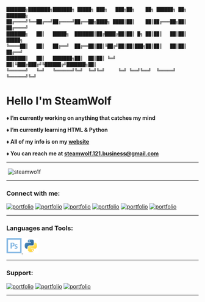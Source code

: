 ```
███████╗████████╗███████╗ █████╗ ███╗   ███╗██╗    ██╗ ██████╗ ██╗     ███████╗
██╔════╝╚══██╔══╝██╔════╝██╔══██╗████╗ ████║██║    ██║██╔═══██╗██║     ██╔════╝
███████╗   ██║   █████╗  ███████║██╔████╔██║██║ █╗ ██║██║   ██║██║     █████╗
╚════██║   ██║   ██╔══╝  ██╔══██║██║╚██╔╝██║██║███╗██║██║   ██║██║     ██╔══╝
███████║   ██║   ███████╗██║  ██║██║ ╚═╝ ██║╚███╔███╔╝╚██████╔╝███████╗██║  
╚══════╝   ╚═╝   ╚══════╝╚═╝  ╚═╝╚═╝     ╚═╝ ╚══╝╚══╝  ╚═════╝ ╚══════╝╚═╝
```


# Hello I'm SteamWolf

**♦ I’m currently working on anything that catches my mind**

**♦ I’m currently learning HTML & Python**

**♦ All of my info is on my [website](https://website-steamwo1f.vercel.app)**

**♦ You can reach me at steamwolf.121.business@gmail.com**

---

<p>&nbsp;<img align="center" src="https://github-readme-stats.vercel.app/api?username=steamwo1f&show_icons=true&title_color=ff9347&text_color=ff9347&bg_color=292829&locale=en" alt="steamwo1f" /></p>

---

<h3 align="left">Connect with me:</h3>
<p align="left">

[![portfolio](https://img.shields.io/badge/my_website-%23DD8142?style=for-the-badge&logoColor=white&logoColor=white)](https://steamwolf.ml/) [![portfolio](https://img.shields.io/badge/github-%23292829?style=for-the-badge&logo=github&logoColor=white)](https://github.com/SteamWo1f) [![portfolio](https://img.shields.io/badge/Linkedin-%230077B7?style=for-the-badge&logo=linkedin&logoColor=white)](https://www.linkedin.com/in/steamwolf/) [![portfolio](https://img.shields.io/badge/reddit-%23FF4300?style=for-the-badge&logo=reddit&logoColor=white)](https://www.reddit.com/user/SteamWo1f) [![portfolio](https://img.shields.io/badge/twitter-%23179CF0?style=for-the-badge&logo=twitter&logoColor=white)](https://twitter.com/SteamWolf5) [![portfolio](https://img.shields.io/badge/youtube-%23FF0F00?style=for-the-badge&logo=youtube&logoColor=white)](https://www.youtube.com/channel/UCJqYptKIPNtsWRYWJZZH5Dg)
  
---

<h3 align="left">Languages and Tools:</h3>
<p align="left"> <a href="https://www.photoshop.com/en" target="_blank" rel="noreferrer"> <img src="https://raw.githubusercontent.com/devicons/devicon/master/icons/photoshop/photoshop-line.svg" alt="photoshop" width="40" height="40"/> </a> <a href="https://www.python.org" target="_blank" rel="noreferrer"> <img src="https://raw.githubusercontent.com/devicons/devicon/master/icons/python/python-original.svg" alt="python" width="40" height="40"/> </a> </p>

---
<h3 align="left">Support:</h3>
<p align="left">

[![portfolio](https://img.shields.io/badge/paypal-%23233883?style=for-the-badge&logo=paypal&logoColor=white)](https://www.paypal.com/paypalme/SteamWo1f) [![portfolio](https://img.shields.io/badge/Bitcoin-%23F79412?style=for-the-badge&logo=Bitcoin&logoColor=white)](https://github.com/SteamWo1f/SteamWo1f/blob/main/info.md) [![portfolio](https://img.shields.io/badge/ko--fi-%23FF5E5B?style=for-the-badge&logo=ko-fi&logoColor=white)](https://ko-fi.com/steamwolf)

---
